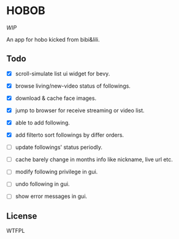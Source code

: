 # HOBOB

*WIP*

An app for hobo kicked from bibi&lili.

## Todo

- [x] scroll-simulate list ui widget for bevy.
- [x] browse living/new-video status of followings.
- [x] download & cache face images.
- [x] jump to browser for receive streaming or video list.
- [x] able to add following.
- [x] add filterto sort followings by differ orders.
- [ ] update followings' status periodly.
- [ ] cache barely change in months info like nickname, live url etc.
- [ ] modify following privilege in gui.
- [ ] undo following in gui.
- [ ] show error messages in gui.


## License

<a href="http://www.wtfpl.net/"><img
       src="http://www.wtfpl.net/wp-content/uploads/2012/12/wtfpl-badge-4.png"
       width="80" height="15" alt="WTFPL" /></a>

